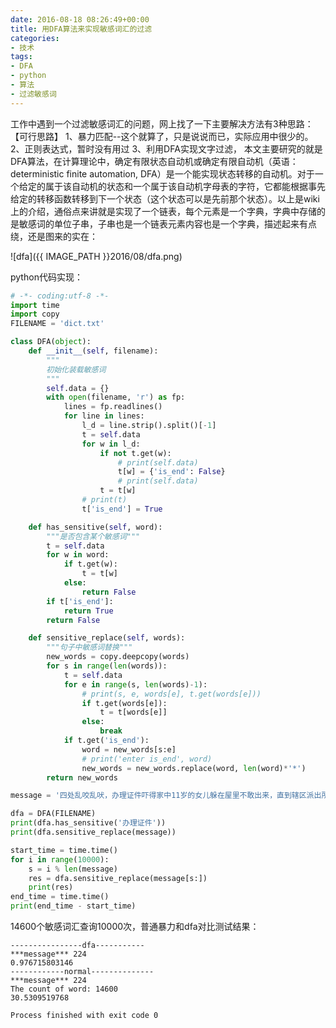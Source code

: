 ```yaml
---
date: 2016-08-18 08:26:49+00:00
title: 用DFA算法来实现敏感词汇的过滤
categories:
- 技术
tags:
- DFA
- python
- 算法
- 过滤敏感词
---
```

 

工作中遇到一个过滤敏感词汇的问题，网上找了一下主要解决方法有3种思路：
【可行思路】
1、暴力匹配--这个就算了，只是说说而已，实际应用中很少的。
2、正则表达式，暂时没有用过
3、利用DFA实现文字过滤，
本文主要研究的就是DFA算法，在计算理论中，确定有限状态自动机或确定有限自动机（英语：deterministic finite automation, DFA）是一个能实现状态转移的自动机。对于一个给定的属于该自动机的状态和一个属于该自动机字母表的字符，它都能根据事先给定的转移函数转移到下一个状态（这个状态可以是先前那个状态）。以上是wiki上的介绍，通俗点来讲就是实现了一个链表，每个元素是一个字典，字典中存储的是敏感词的单位子串，子串也是一个链表元素内容也是一个字典，描述起来有点绕，还是图来的实在：

![dfa]({{ IMAGE_PATH }}2016/08/dfa.png)

python代码实现：

``` python
# -*- coding:utf-8 -*-
import time
import copy
FILENAME = 'dict.txt'

class DFA(object):
    def __init__(self, filename):
        """
        初始化装载敏感词
        """
        self.data = {}
        with open(filename, 'r') as fp:
            lines = fp.readlines()
            for line in lines:
                l_d = line.strip().split()[-1]
                t = self.data
                for w in l_d:
                    if not t.get(w):
                        # print(self.data)
                        t[w] = {'is_end': False}
                        # print(self.data)
                    t = t[w]
                # print(t)
                t['is_end'] = True

    def has_sensitive(self, word):
        """是否包含某个敏感词"""
        t = self.data
        for w in word:
            if t.get(w):
                t = t[w]
            else:
                return False
        if t['is_end']:
            return True
        return False

    def sensitive_replace(self, words):
        """句子中敏感词替换"""
        new_words = copy.deepcopy(words)
        for s in range(len(words)):
            t = self.data
            for e in range(s, len(words)-1):
                # print(s, e, words[e], t.get(words[e]))
                if t.get(words[e]):
                    t = t[words[e]]
                else:
                    break
            if t.get('is_end'):
                word = new_words[s:e]
                # print('enter is_end', word)
                new_words = new_words.replace(word, len(word)*'*')
        return new_words

message = '四处乱咬乱吠，办理证件吓得家中11岁的女儿躲在屋里不敢出来，直到辖区派出所民警赶到后，才将孩子从屋中救出。最后在征得主人同意后，民警和村民合力将这只发疯的狗打死'

dfa = DFA(FILENAME)
print(dfa.has_sensitive('办理证件'))
print(dfa.sensitive_replace(message))

start_time = time.time()
for i in range(10000):
    s = i % len(message)
    res = dfa.sensitive_replace(message[s:])
    print(res)
end_time = time.time()
print(end_time - start_time)

```

14600个敏感词汇查询10000次，普通暴力和dfa对比测试结果：

``` shell
----------------dfa-----------
***message*** 224
0.976715803146
------------normal--------------
***message*** 224
The count of word: 14600
30.5309519768

Process finished with exit code 0

```

